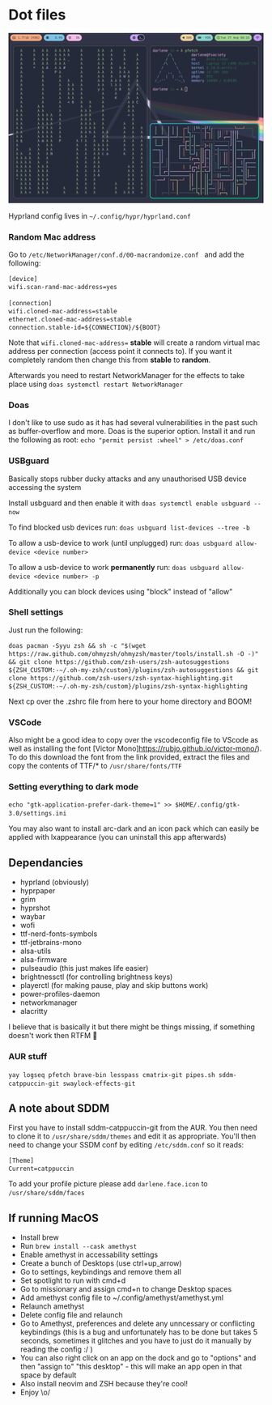 # Dot files

![Picture of Hyprland rice](./Hyprland-rice.png)

Hyprland config lives in `~/.config/hypr/hyprland.conf`

### Random Mac address

Go to `/etc/NetworkManager/conf.d/00-macrandomize.conf ` and add the following:

```
[device]
wifi.scan-rand-mac-address=yes

[connection]
wifi.cloned-mac-address=stable
ethernet.cloned-mac-address=stable
connection.stable-id=${CONNECTION}/${BOOT}
```
Note that `wifi.cloned-mac-address=` **stable** will create a random virtual mac address per connection (access point it connects to). If you want it completely random then change this from **stable** to **random**.

Afterwards you need to restart NetworkManager for the effects to take place using `doas systemctl restart NetworkManager`

### Doas

I don't like to use sudo as it has had several vulnerabilities in the past such as buffer-overflow and more. Doas is the superior option. Install it and run the following as root:  `echo "permit persist :wheel" > /etc/doas.conf`

### USBguard

Basically stops rubber ducky attacks and any unauthorised USB device accessing the system

Install usbguard and then enable it with  `doas systemctl enable usbguard --now`

To find blocked usb devices run: `doas usbguard list-devices --tree -b`

To allow a usb-device to work (until unplugged) run: `doas usbguard allow-device <device number>`

To allow a usb-device to work **permanently** run: `doas usbguard allow-device <device number> -p`

Additionally you can block devices using "block" instead of "allow"

### Shell settings
Just run the following:

```shell
doas pacman -Syyu zsh && sh -c "$(wget https://raw.github.com/ohmyzsh/ohmyzsh/master/tools/install.sh -O -)" && git clone https://github.com/zsh-users/zsh-autosuggestions ${ZSH_CUSTOM:-~/.oh-my-zsh/custom}/plugins/zsh-autosuggestions && git clone https://github.com/zsh-users/zsh-syntax-highlighting.git ${ZSH_CUSTOM:-~/.oh-my-zsh/custom}/plugins/zsh-syntax-highlighting
```

Next cp over the .zshrc file from here to your home directory and BOOM!

### VSCode

Also might be a good idea to copy over the vscodeconfig file to VScode as well as installing the font [Victor Mono]https://rubjo.github.io/victor-mono/). To do this download the font from the link provided, extract the files and copy the contents of TTF/* to `/usr/share/fonts/TTF`

### Setting everything to dark mode

`echo "gtk-application-prefer-dark-theme=1" >> $HOME/.config/gtk-3.0/settings.ini`

You may also want to install arc-dark and an icon pack which can easily be applied with lxappearance (you can uninstall this app afterwards)

## Dependancies

+ hyprland (obviously)
+ hyprpaper
+ grim
+ hyprshot
+ waybar
+ wofi
+ ttf-nerd-fonts-symbols
+ ttf-jetbrains-mono
+ alsa-utils
+ alsa-firmware
+ pulseaudio (this just makes life easier)
+ brightnessctl (for controlling brightness keys)
+ playerctl (for making pause, play and skip buttons work)
+ power-profiles-daemon
+ networkmanager
+ alacritty
  
I believe that is basically it but there might be things missing, if something doesn't work then RTFM 🤷

### AUR stuff

`yay logseq pfetch brave-bin lesspass cmatrix-git pipes.sh sddm-catppuccin-git swaylock-effects-git`

## A note about SDDM

First you have to install sddm-catppuccin-git from the AUR. You then need to clone it to `/usr/share/sddm/themes` and edit it as appropriate. You'll then need to change your SSDM conf by editing `/etc/sddm.conf` so it reads:
```
[Theme]
Current=catppuccin
```
To add your profile picture please add `darlene.face.icon` to `/usr/share/sddm/faces`

## If running MacOS

- Install brew
- Run `brew install --cask amethyst`
- Enable amethyst in accessability settings
- Create a bunch of Desktops (use ctrl+up_arrow)
- Go to settings, keybindings and remove them all
- Set spotlight to run with cmd+d
- Go to missionary and assign cmd+n to change Desktop spaces
- Add amethyst config file to ~/.config/amethyst/amethyst.yml
- Relaunch amethyst
- Delete config file and relaunch
- Go to Amethyst, preferences and delete any unncessary or conflicting keybindings (this is a bug and unfortunately has to be done but takes 5 seconds, sometimes it glitches and you have to just do it manually by reading the config :/ )
- You can also right click on an app on the dock and go to "options" and then "assign to" "this desktop" - this will make an app open in that space by default
- Also install neovim and ZSH because they're cool!
- Enjoy \o/
